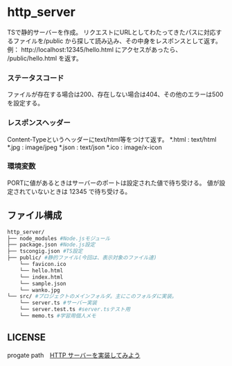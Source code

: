 # http_server
TSで静的サーバーを作成。
リクエストにURLとしてわたってきたパスに対応するファイルを/public から探して読み込み、その中身をレスポンスとして返す。
例： http://localhost:12345/hello.html にアクセスがあったら、 /public/hello.html を返す。

### ステータスコード
ファイルが存在する場合は200、存在しない場合は404、その他のエラーは500を設定する。
### レスポンスヘッダー
Content-Typeというヘッダーにtext/html等をつけて返す。
*.html : text/html
*.jpg : image/jpeg
*.json : text/json
*.ico : image/x-icon
### 環境変数
PORTに値があるときはサーバーのポートは設定された値で待ち受ける。
値が設定されていないときは 12345 で待ち受ける。

## ファイル構成
```bash
http_server/
├── node_modules #Node.jsモジュール
├── package.json #Node.js設定
├── tscongig.json #TS設定
├── public/ #静的ファイル(今回は、表示対象のファイル達)
    └── favicon.ico
    └── hello.html
    └── index.html
    └── sample.json
    └── wanko.jpg
└── src/ #プロジェクトのメインフォルダ。主にこのフォルダに実装。
    └── server.ts #サーバー実装
    └── server.test.ts #server.tsテスト用
    └── memo.ts #学習用個人メモ
```

## LICENSE
progate path　[HTTP サーバーを実装してみよう](https://app.path.progate.com/tasks/uHxzYanXCbnpdEOcwD3oN/pages/overview)
